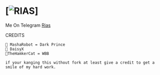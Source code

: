 

# [![RIAS](https://telegra.ph/file/7dfbddcff084731decba1.jpg)]
Me On Telegram [Rias](https://t.me/RIAS_R0BOT)

 
CREDITS
```
🙋 MashaRobot = Dark Prince 
🙋 DaisyX
🙋TheHamkerCat = WBB

if your kanging this without fork at least give a credit to get a smile of my hard work.




```
